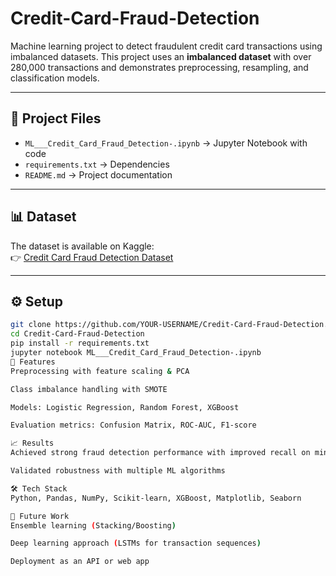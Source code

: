 # Credit-Card-Fraud-Detection
Machine learning project to detect fraudulent credit card transactions using imbalanced datasets.
This project uses an **imbalanced dataset** with over 280,000 transactions and demonstrates preprocessing, resampling, and classification models.

---

## 📂 Project Files
- `ML___Credit_Card_Fraud_Detection-.ipynb` → Jupyter Notebook with code  
- `requirements.txt` → Dependencies  
- `README.md` → Project documentation  

---

## 📊 Dataset
The dataset is available on Kaggle:  
👉 [Credit Card Fraud Detection Dataset](https://www.kaggle.com/datasets/mlg-ulb/creditcardfraud)

---

## ⚙️ Setup
```bash
git clone https://github.com/YOUR-USERNAME/Credit-Card-Fraud-Detection.git
cd Credit-Card-Fraud-Detection
pip install -r requirements.txt
jupyter notebook ML___Credit_Card_Fraud_Detection-.ipynb
🚀 Features
Preprocessing with feature scaling & PCA

Class imbalance handling with SMOTE

Models: Logistic Regression, Random Forest, XGBoost

Evaluation metrics: Confusion Matrix, ROC-AUC, F1-score

📈 Results
Achieved strong fraud detection performance with improved recall on minority class

Validated robustness with multiple ML algorithms

🛠️ Tech Stack
Python, Pandas, NumPy, Scikit-learn, XGBoost, Matplotlib, Seaborn

📌 Future Work
Ensemble learning (Stacking/Boosting)

Deep learning approach (LSTMs for transaction sequences)

Deployment as an API or web app
